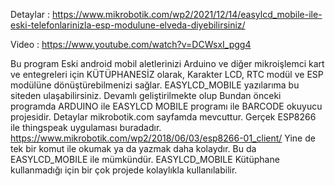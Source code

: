 Detaylar : https://www.mikrobotik.com/wp2/2021/12/14/easylcd_mobile-ile-eski-telefonlarinizla-esp-modulune-elveda-diyebilirsiniz/

Video : https://www.youtube.com/watch?v=DCWsxI_pgg4


Bu program Eski android mobil aletlerinizi Arduino ve diğer mikroişlemci kart ve entegreleri için KÜTÜPHANESİZ olarak, Karakter LCD, RTC modül ve ESP modülüne dönüştürebilmenizi sağlar. 
EASYLCD_MOBILE yazılarıma bu siteden ulaşabilirsiniz. Devamlı geliştirilmekte olup 
Bundan önceki programda ARDUINO ile EASYLCD MOBILE programı ile BARCODE okuyucu projesidir. Detaylar mikrobotik.com sayfamda mevcuttur. 
Gerçek ESP8266 ile thingspeak uygulaması buradadır. https://www.mikrobotik.com/wp2/2018/06/03/esp8266-01_client/
Yine de tek bir komut ile okumak ya da yazmak daha kolaydır. Bu da EASYLCD_MOBILE ile mümkündür. 
EASYLCD_MOBILE Kütüphane kullanmadığı için bir çok projede kolaylıkla kullanılabilir. 
